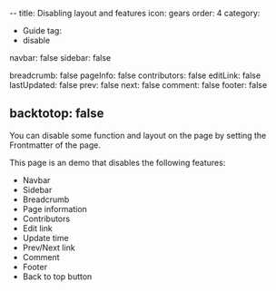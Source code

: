 --
title: Disabling layout and features
icon: gears
order: 4
category:
  - Guide
tag:
  - disable

navbar: false
sidebar: false

breadcrumb: false
pageInfo: false
contributors: false
editLink: false
lastUpdated: false
prev: false
next: false
comment: false
footer: false

backtotop: false
---

You can disable some function and layout on the page by setting the Frontmatter of the page.

<!-- more -->

This page is an demo that disables the following features:

- Navbar
- Sidebar
- Breadcrumb
- Page information
- Contributors
- Edit link
- Update time
- Prev/Next link
- Comment
- Footer
- Back to top button
